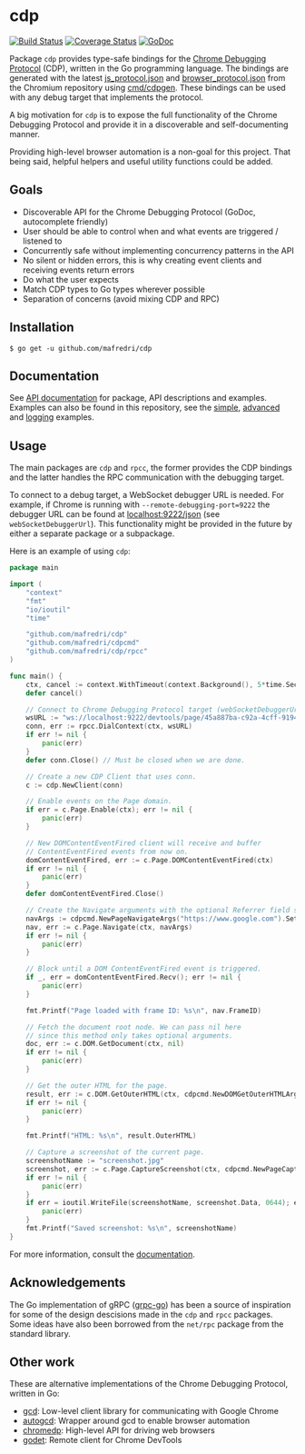 # cdp

[![Build Status](https://travis-ci.org/mafredri/cdp.svg)](https://travis-ci.org/mafredri/cdp) [![Coverage Status](https://coveralls.io/repos/github/mafredri/cdp/badge.svg?branch=master)](https://coveralls.io/github/mafredri/cdp?branch=master) [![GoDoc](https://godoc.org/mafredri/cdp?status.svg)](https://godoc.org/github.com/mafredri/cdp)

Package `cdp` provides type-safe bindings for the [Chrome Debugging Protocol](https://developer.chrome.com/devtools/docs/debugger-protocol) (CDP), written in the Go programming language. The bindings are generated with the latest [js_protocol.json](https://chromium.googlesource.com/chromium/src/+/master/third_party/WebKit/Source/core/inspector/browser_protocol.json) and [browser_protocol.json](https://chromium.googlesource.com/v8/v8.git/+/master/src/inspector/js_protocol.json) from the Chromium repository using [cmd/cdpgen](https://github.com/mafredri/cdp/blob/master/cmd/cdpgen). These bindings can be used with any debug target that implements the protocol.

A big motivation for `cdp` is to expose the full functionality of the Chrome Debugging Protocol and provide it in a discoverable and self-documenting manner.

Providing high-level browser automation is a non-goal for this project. That being said, helpful helpers and useful utility functions could be added.

## Goals

* Discoverable API for the Chrome Debugging Protocol (GoDoc, autocomplete friendly)
* User should be able to control when and what events are triggered / listened to
* Concurrently safe without implementing concurrency patterns in the API
* No silent or hidden errors, this is why creating event clients and receiving events return errors
* Do what the user expects
* Match CDP types to Go types wherever possible
* Separation of concerns (avoid mixing CDP and RPC)

## Installation

```console
$ go get -u github.com/mafredri/cdp
```

## Documentation

See [API documentation](https://godoc.org/github.com/mafredri/cdp) for package, API descriptions and examples. Examples can also be found in this repository, see the [simple](https://github.com/mafredri/cdp/blob/master/example_test.go), [advanced](https://github.com/mafredri/cdp/blob/master/example_advanced_test.go) and [logging](https://github.com/mafredri/cdp/blob/master/example_logging_test.go) examples.

## Usage

The main packages are `cdp` and `rpcc`, the former provides the CDP bindings and the latter handles the RPC communication with the debugging target.

To connect to a debug target, a WebSocket debugger URL is needed. For example, if Chrome is running with `--remote-debugging-port=9222` the debugger URL can be found at [localhost:9222/json](http://localhost:9222/json) (see `webSocketDebuggerUrl`). This functionality might be provided in the future by either a separate package or a subpackage.

Here is an example of using `cdp`:

```go
package main

import (
    "context"
    "fmt"
    "io/ioutil"
    "time"

    "github.com/mafredri/cdp"
    "github.com/mafredri/cdpcmd"
    "github.com/mafredri/cdp/rpcc"
)

func main() {
    ctx, cancel := context.WithTimeout(context.Background(), 5*time.Second)
    defer cancel()

    // Connect to Chrome Debugging Protocol target (webSocketDebuggerUrl).
    wsURL := "ws://localhost:9222/devtools/page/45a887ba-c92a-4cff-9194-d9398cc87e2c"
    conn, err := rpcc.DialContext(ctx, wsURL)
    if err != nil {
        panic(err)
    }
    defer conn.Close() // Must be closed when we are done.

    // Create a new CDP Client that uses conn.
    c := cdp.NewClient(conn)

    // Enable events on the Page domain.
    if err = c.Page.Enable(ctx); err != nil {
        panic(err)
    }

    // New DOMContentEventFired client will receive and buffer
    // ContentEventFired events from now on.
    domContentEventFired, err := c.Page.DOMContentEventFired(ctx)
    if err != nil {
        panic(err)
    }
    defer domContentEventFired.Close()

    // Create the Navigate arguments with the optional Referrer field set.
    navArgs := cdpcmd.NewPageNavigateArgs("https://www.google.com").SetReferrer("https://duckduckgo.com")
    nav, err := c.Page.Navigate(ctx, navArgs)
    if err != nil {
        panic(err)
    }

    // Block until a DOM ContentEventFired event is triggered.
    if _, err = domContentEventFired.Recv(); err != nil {
        panic(err)
    }

    fmt.Printf("Page loaded with frame ID: %s\n", nav.FrameID)

    // Fetch the document root node. We can pass nil here
    // since this method only takes optional arguments.
    doc, err := c.DOM.GetDocument(ctx, nil)
    if err != nil {
        panic(err)
    }

    // Get the outer HTML for the page.
    result, err := c.DOM.GetOuterHTML(ctx, cdpcmd.NewDOMGetOuterHTMLArgs(doc.Root.NodeID))
    if err != nil {
        panic(err)
    }

    fmt.Printf("HTML: %s\n", result.OuterHTML)

    // Capture a screenshot of the current page.
    screenshotName := "screenshot.jpg"
    screenshot, err := c.Page.CaptureScreenshot(ctx, cdpcmd.NewPageCaptureScreenshotArgs().SetFormat("jpeg").SetQuality(80))
    if err != nil {
        panic(err)
    }
    if err = ioutil.WriteFile(screenshotName, screenshot.Data, 0644); err != nil {
        panic(err)
    }
    fmt.Printf("Saved screenshot: %s\n", screenshotName)
}
```

For more information, consult the [documentation](#documentation).

## Acknowledgements

The Go implementation of gRPC ([grpc-go](https://github.com/grpc/grpc-go)) has been a source of inspiration for some of the design descisions made in the `cdp` and `rpcc` packages. Some ideas have also been borrowed from the `net/rpc` package from the standard library.

## Other work

These are alternative implementations of the Chrome Debugging Protocol, written in Go:

* [gcd](https://github.com/wirepair/gcd): Low-level client library for communicating with Google Chrome
* [autogcd](https://github.com/wirepair/autogcd): Wrapper around gcd to enable browser automation
* [chromedp](https://github.com/knq/chromedp): High-level API for driving web browsers
* [godet](https://github.com/raff/godet): Remote client for Chrome DevTools